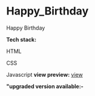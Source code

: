 # Happy_Birthday
Happy Birthday

**Tech stack:** 

HTML

CSS

Javascript 
**view preview:**
[view](https://happybirthdaytrishka.verce.app)

**"upgraded version available:-**